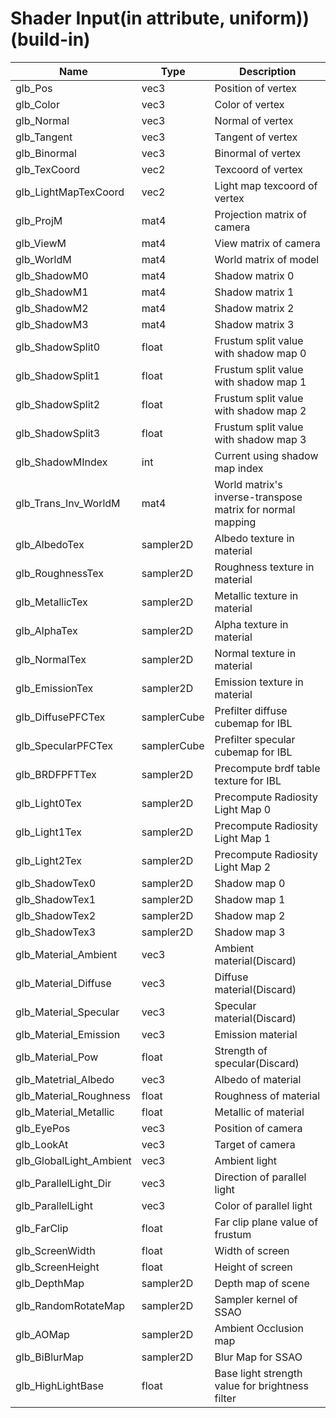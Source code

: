 # Shader Input(in attribute, uniform))(build-in)
|Name|Type|Description|
|----|----|-----------|
|glb_Pos|vec3|Position of vertex|
|glb_Color|vec3|Color of vertex|
|glb_Normal|vec3|Normal of vertex|
|glb_Tangent|vec3|Tangent of vertex|
|glb_Binormal|vec3|Binormal of vertex|
|glb_TexCoord|vec2|Texcoord of vertex|
|glb_LightMapTexCoord|vec2|Light map texcoord of vertex|
|glb_ProjM|mat4|Projection matrix of camera|
|glb_ViewM|mat4|View matrix of camera|
|glb_WorldM|mat4|World matrix of model|
|glb_ShadowM0|mat4|Shadow matrix 0|
|glb_ShadowM1|mat4|Shadow matrix 1|
|glb_ShadowM2|mat4|Shadow matrix 2|
|glb_ShadowM3|mat4|Shadow matrix 3|
|glb_ShadowSplit0|float|Frustum split value with shadow map 0|
|glb_ShadowSplit1|float|Frustum split value with shadow map 1|
|glb_ShadowSplit2|float|Frustum split value with shadow map 2|
|glb_ShadowSplit3|float|Frustum split value with shadow map 3|
|glb_ShadowMIndex|int|Current using shadow map index|
|glb_Trans_Inv_WorldM|mat4|World matrix's inverse-transpose matrix for normal mapping|
|glb_AlbedoTex|sampler2D|Albedo texture in material|
|glb_RoughnessTex|sampler2D|Roughness texture in material|
|glb_MetallicTex|sampler2D|Metallic texture in material|
|glb_AlphaTex|sampler2D|Alpha texture in material|
|glb_NormalTex|sampler2D|Normal texture in material|
|glb_EmissionTex|sampler2D|Emission texture in material|
|glb_DiffusePFCTex|samplerCube|Prefilter diffuse cubemap for IBL|
|glb_SpecularPFCTex|samplerCube|Prefilter specular cubemap for IBL|
|glb_BRDFPFTTex|sampler2D|Precompute brdf table texture for IBL|
|glb_Light0Tex|sampler2D|Precompute Radiosity Light Map 0|
|glb_Light1Tex|sampler2D|Precompute Radiosity Light Map 1|
|glb_Light2Tex|sampler2D|Precompute Radiosity Light Map 2|
|glb_ShadowTex0|sampler2D|Shadow map 0|
|glb_ShadowTex1|sampler2D|Shadow map 1|
|glb_ShadowTex2|sampler2D|Shadow map 2|
|glb_ShadowTex3|sampler2D|Shadow map 3|
|glb_Material_Ambient|vec3|Ambient material(Discard)|
|glb_Material_Diffuse|vec3|Diffuse material(Discard)|
|glb_Material_Specular|vec3|Specular material(Discard)|
|glb_Material_Emission|vec3|Emission material|
|glb_Material_Pow|float|Strength of specular(Discard)|
|glb_Matetrial_Albedo|vec3|Albedo of material|
|glb_Material_Roughness|float|Roughness of material|
|glb_Material_Metallic|float|Metallic of material|
|glb_EyePos|vec3|Position of camera|
|glb_LookAt|vec3|Target of camera|
|glb_GlobalLight_Ambient|vec3|Ambient light|
|glb_ParallelLight_Dir|vec3|Direction of parallel light|
|glb_ParallelLight|vec3|Color of parallel light|
|glb_FarClip|float|Far clip plane value of frustum|
|glb_ScreenWidth|float|Width of screen|
|glb_ScreenHeight|float|Height of screen|
|glb_DepthMap|sampler2D|Depth map of scene|
|glb_RandomRotateMap|sampler2D|Sampler kernel of SSAO|
|glb_AOMap|sampler2D|Ambient Occlusion map|
|glb_BiBlurMap|sampler2D|Blur Map for SSAO|
|glb_HighLightBase|float|Base light strength value for brightness filter|